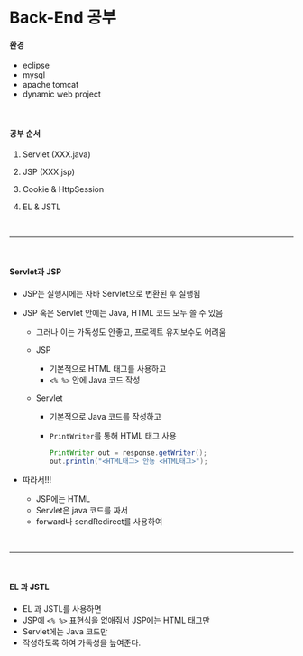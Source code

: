 # Back-End 공부

#### 환경

* eclipse
* mysql
* apache tomcat
* dynamic web project

<br>

#### 공부 순서

1. Servlet (XXX.java)

2. JSP (XXX.jsp)

3. Cookie & HttpSession
4. EL & JSTL

<br>

---

<br>

#### Servlet과 JSP

* JSP는 실행시에는 자바 Servlet으로 변환된 후 실행됨

* JSP 혹은 Servlet 안에는 Java, HTML 코드 모두 쓸 수 있음

  * 그러나 이는 가독성도 안좋고, 프로젝트 유지보수도 어려움

  * JSP

    * 기본적으로 HTML 태그를 사용하고 
    * `<% %>` 안에 Java 코드 작성

  * Servlet

    * 기본적으로 Java 코드를 작성하고 

    * `PrintWriter`를 통해 HTML 태그 사용

      ```java
      PrintWriter out = response.getWriter();
      out.println("<HTML태그> 안뇽 <HTML태그>");
      ```

      

* 따라서!!!

  * JSP에는 HTML
  * Servlet은 java 코드를 짜서
  * forward나 sendRedirect를 사용하여 

<br>

---

<br>

#### EL 과 JSTL

* EL 과 JSTL를 사용하면
* JSP에 `<% %>` 표현식을 없애줘서 JSP에는 HTML 태그만
* Servlet에는 Java 코드만
* 작성하도록 하여 가독성을 높여준다.
